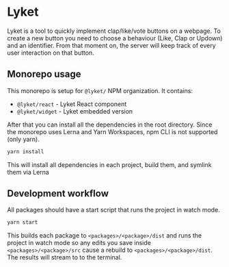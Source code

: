 # Lyket

Lyket is a tool to quickly implement clap/like/vote buttons on a webpage. To create a new button you need to choose a behaviour (Like, Clap or Updown) and an identifier. From that moment on, the server will keep track of every user interaction on that button.

## Monorepo usage

This monorepo is setup for `@lyket/` NPM organization. It contains:

- `@lyket/react` - Lyket React component
- `@lyket/widget` - Lyket embedded version

After that you can install all the dependencies in the root directory. Since the monorepo uses Lerna and Yarn Workspaces, npm CLI is not supported (only yarn).

```sh
yarn install
```

This will install all dependencies in each project, build them, and symlink them via Lerna

## Development workflow

All packages should have a start script that runs the project in watch mode.

```sh
yarn start
```

This builds each package to `<packages>/<package>/dist` and runs the project in watch mode so any edits you save inside `<packages>/<package>/src` cause a rebuild to `<packages>/<package>/dist`. The results will stream to to the terminal.
